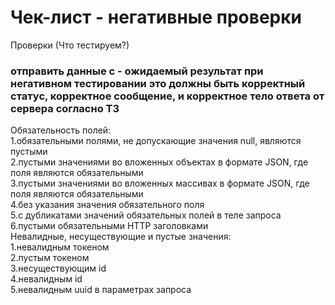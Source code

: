 # Чек-лист - негативные проверки
Проверки (Что тестируем?)
### отправить данные с - oжидаемый результат при негативном тестировании это должны быть корректный статус, корректное сообщение, и корректное тело ответа от сервера согласно ТЗ
Обязательность полей:  
1.обязательными полями, не допускающие значения null, являются пустыми  
2.пустыми значениями во вложенных объектах в формате JSON, где поля являются обязательными  
3.пустыми значениями во вложенных массивах в формате JSON, где поля являются обязательными  
4.без указания значения обязательного поля  
5.с дубликатами значений обязательных полей в теле запроса  
6.пустыми обязательными HTTP заголовками  
Невалидные, несуществующие и пустые значения:  
1.невалидным токеном  
2.пустым токеном  
3.несуществующим id  
4.невалидным id  
5.невалидным uuid в параметрах запроса  
